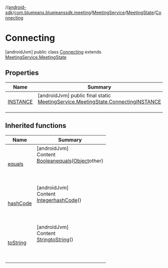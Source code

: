 //[android-sdk](../../../../../index.md)/[com.bluejeans.bluejeanssdk.meeting](../../../index.md)/[MeetingService](../../index.md)/[MeetingState](../index.md)/[Connecting](index.md)



# Connecting  
 [androidJvm] public class [Connecting](index.md) extends [MeetingService.MeetingState](../index.md)   


## Properties  
  
|  Name |  Summary | 
|---|---|
| <a name="com.bluejeans.bluejeanssdk.meeting/MeetingService.MeetingState.Connecting/INSTANCE/#/PointingToDeclaration/"></a>[INSTANCE](index.md#1307949316%2FProperties%2F-435046686)| <a name="com.bluejeans.bluejeanssdk.meeting/MeetingService.MeetingState.Connecting/INSTANCE/#/PointingToDeclaration/"></a> [androidJvm] public final static [MeetingService.MeetingState.Connecting](index.md)[INSTANCE](index.md#1307949316%2FProperties%2F-435046686)  <br>   <br>|


## Inherited functions  
  
|  Name |  Summary | 
|---|---|
| <a name="kotlin/MeetingService.MeetingState.Connecting/equals/#kotlin.Any?/PointingToDeclaration/"></a>[equals](index.md#-982586359%2FFunctions%2F-435046686)| <a name="kotlin/MeetingService.MeetingState.Connecting/equals/#kotlin.Any?/PointingToDeclaration/"></a>[androidJvm]  <br>Content  <br>[Boolean](https://developer.android.com/reference/kotlin/java/lang/Boolean.html)[equals](index.md#-982586359%2FFunctions%2F-435046686)([Object](https://developer.android.com/reference/kotlin/java/lang/Object.html)other)  <br>  <br><br><br>|
| <a name="kotlin/MeetingService.MeetingState.Connecting/hashCode/#/PointingToDeclaration/"></a>[hashCode](index.md#-1798381891%2FFunctions%2F-435046686)| <a name="kotlin/MeetingService.MeetingState.Connecting/hashCode/#/PointingToDeclaration/"></a>[androidJvm]  <br>Content  <br>[Integer](https://developer.android.com/reference/kotlin/java/lang/Integer.html)[hashCode](index.md#-1798381891%2FFunctions%2F-435046686)()  <br>  <br><br><br>|
| <a name="kotlin/MeetingService.MeetingState.Connecting/toString/#/PointingToDeclaration/"></a>[toString](index.md#-1976547956%2FFunctions%2F-435046686)| <a name="kotlin/MeetingService.MeetingState.Connecting/toString/#/PointingToDeclaration/"></a>[androidJvm]  <br>Content  <br>[String](https://developer.android.com/reference/kotlin/java/lang/String.html)[toString](index.md#-1976547956%2FFunctions%2F-435046686)()  <br>  <br><br><br>|

